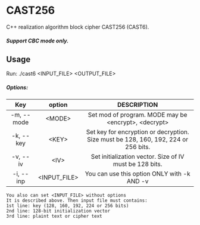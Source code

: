 # CAST256
C++ realization algorithm block cipher CAST256 (CAST6).
##### Support CBC mode only.

## Usage
Run: ./cast6 <options> <INPUT_FILE> <OUTPUT_FILE>

##### Options:
| Key         | option      |                                        DESCRIPTION                                   |
|:-----------:|:-----------:|:------------------------------------------------------------------------------------:|
|  -m, --mode | \<MODE>     | Set mod of program. MODE may be \<encrypt>, \<decrypt>                               |
|  -k, --key  | \<KEY>      | Set key for encryption or decryption. Size must be 128, 160, 192, 224 or 256 bits.  |           
|  -v, --iv   | \<IV>       | Set initialization vector. Size of IV must be 128 bits.                             |
|  -i, --inp  |\<INPUT_FILE>| You can use this option ONLY with -k AND -v
    You also can set <INPUT_FILE> without options
    It is described above. Then input file must contains:
    1st line: key (128, 160, 192, 224 or 256 bits)
    2nd line: 128-bit initialization vector
    3rd line: plaint text or cipher text
